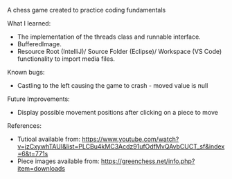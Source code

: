 A chess game created to practice coding fundamentals

What I learned:

* The implementation of the threads class and runnable interface.
* BufferedImage.
* Resource Root (IntelliJ)/  Source Folder (Eclipse)/ Workspace (VS Code) functionality to import media files.

Known bugs:
* Castling to the left causing the game to crash - moved value is null

Future Improvements:
* Display possible movement positions after clicking on a piece to move

References:
* Tutioal available from: https://www.youtube.com/watch?v=jzCxywhTAUI&list=PLCBu4kMC3Acdz91ufOdfMvQAvbCUCT_sf&index=6&t=771s
* Piece images available from: https://greenchess.net/info.php?item=downloads

